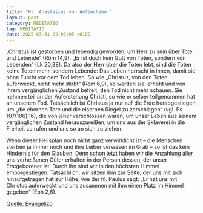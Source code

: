 ```yaml
---
title: "Hl. Anastasius von Antiochien "
layout: post
category: MEDITATIO
tag: MEDITATIO
date: 2025-03-31 09:00:05 +0100
---
```

„Christus ist gestorben und lebendig geworden, um Herr zu sein über Tote und Lebende“ (Röm 14,9). „Er ist doch kein Gott von Toten, sondern von Lebenden“ (Lk 20,38). Da also der Herr über die Toten lebt, sind die Toten keine Toten mehr, sondern Lebende: Das Leben herrscht in ihnen, damit sie ohne Furcht vor dem Tod leben.<!--more--> So wie „Christus, von den Toten auferweckt, nicht mehr stirbt“ (Röm 6,9), so werden sie, erhöht und von ihrem vergänglichen Zustand befreit, den Tod nicht mehr schauen. Sie nehmen teil an der Auferstehung Christi, so wie er selber teilgenommen hat an unserem Tod. Tatsächlich ist Christus ja nur auf die Erde herabgestiegen, um „die ehernen Tore und die eisernen Riegel zu zerschlagen“ (vgl. Ps 107(106),16), die von jeher verschlossen waren, um unser Leben aus seinem vergänglichen Zustand herauszureißen, um uns aus der Sklaverei in die Freiheit zu rufen und uns so an sich zu ziehen.

Wenn dieser Heilsplan noch nicht ganz verwirklicht ist – die Menschen sterben ja immer noch und ihre Leiber verwesen im Grab – so ist das kein Hindernis für den Glauben. Denn schon jetzt haben wir die Anzahlung aller uns verheißenen Güter erhalten in der Person dessen, der unser Erstgeborener ist: Durch ihn sind wir in den höchsten Himmel emporgestiegen. Tatsächlich, wir sitzen ihm zur Seite, der uns mit sich hinaufgetragen hat zur Höhe, wie der hl. Paulus sagt: „Er hat uns mit Christus auferweckt und uns zusammen mit ihm einen Platz im Himmel gegeben“ (Eph 2,6).







[Quelle: Evangelizo](https://evangeliumtagfuertag.org/DE/gospel)